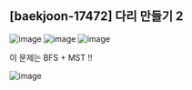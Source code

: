 ## [baekjoon-17472] 다리 만들기 2

![image](https://user-images.githubusercontent.com/22045163/112599943-e6c48280-8e53-11eb-8f75-c0d960743444.png)
![image](https://user-images.githubusercontent.com/22045163/112600020-fd6ad980-8e53-11eb-9f63-faaf4aa1f03f.png)
![image](https://user-images.githubusercontent.com/22045163/112600060-09ef3200-8e54-11eb-8cd6-c11b5e187e51.png)

이 문제는 BFS + MST !!

![image](https://user-images.githubusercontent.com/22045163/112600101-183d4e00-8e54-11eb-9f41-90d909a88510.png)
